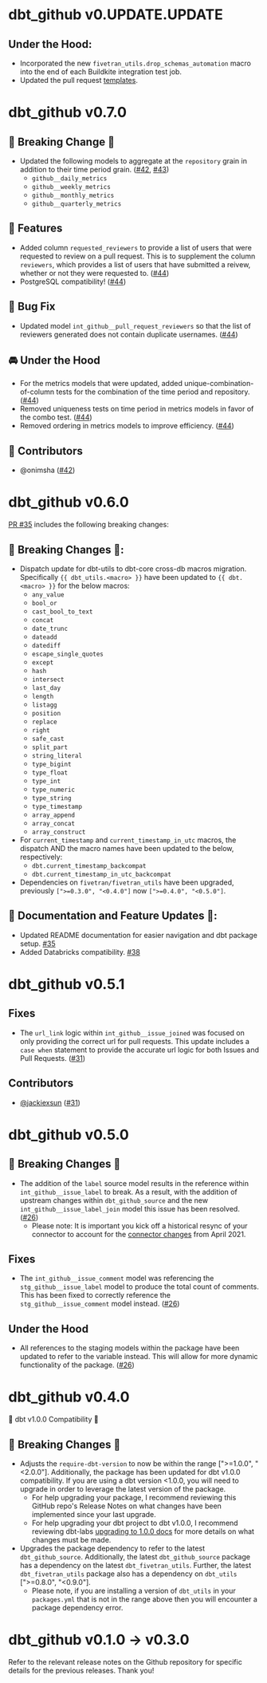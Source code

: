 # dbt_github v0.UPDATE.UPDATE

 ## Under the Hood:

- Incorporated the new `fivetran_utils.drop_schemas_automation` macro into the end of each Buildkite integration test job.
- Updated the pull request [templates](/.github).
# dbt_github v0.7.0

## 🚨 Breaking Change 🚨
- Updated the following models to aggregate at the `repository` grain in addition to their time period grain. ([#42](https://github.com/fivetran/dbt_github/pull/42), [#43](https://github.com/fivetran/dbt_github/pull/43))
  - `github__daily_metrics`
  - `github__weekly_metrics`
  - `github__monthly_metrics`
  - `github__quarterly_metrics`
## 🎉 Features
- Added column `requested_reviewers` to provide a list of users that were requested to review on a pull request. This is to supplement the column `reviewers`, which provides a list of users that have submitted a reivew, whether or not they were requested to. ([#44](https://github.com/fivetran/dbt_github/pull/44))
- PostgreSQL compatibility! ([#44](https://github.com/fivetran/dbt_github/pull/44))
## 🔧 Bug Fix
- Updated model `int_github__pull_request_reviewers` so that the list of reviewers generated does not contain duplicate usernames. ([#44](https://github.com/fivetran/dbt_github/pull/44))
## 🚘 Under the Hood
- For the metrics models that were updated, added unique-combination-of-column tests for the combination of the time period and repository. ([#44](https://github.com/fivetran/dbt_github/pull/44))
- Removed uniqueness tests on time period in metrics models in favor of the combo test. ([#44](https://github.com/fivetran/dbt_github/pull/44))
- Removed ordering in metrics models to improve efficiency. ([#44](https://github.com/fivetran/dbt_github/pull/44))
## 📝 Contributors 
- @onimsha ([#42](https://github.com/fivetran/dbt_github/pull/42))

# dbt_github v0.6.0
[PR #35](https://github.com/fivetran/dbt_github/pull/35) includes the following breaking changes:
## 🚨 Breaking Changes 🚨:
- Dispatch update for dbt-utils to dbt-core cross-db macros migration. Specifically `{{ dbt_utils.<macro> }}` have been updated to `{{ dbt.<macro> }}` for the below macros:
    - `any_value`
    - `bool_or`
    - `cast_bool_to_text`
    - `concat`
    - `date_trunc`
    - `dateadd`
    - `datediff`
    - `escape_single_quotes`
    - `except`
    - `hash`
    - `intersect`
    - `last_day`
    - `length`
    - `listagg`
    - `position`
    - `replace`
    - `right`
    - `safe_cast`
    - `split_part`
    - `string_literal`
    - `type_bigint`
    - `type_float`
    - `type_int`
    - `type_numeric`
    - `type_string`
    - `type_timestamp`
    - `array_append`
    - `array_concat`
    - `array_construct`
- For `current_timestamp` and `current_timestamp_in_utc` macros, the dispatch AND the macro names have been updated to the below, respectively:
    - `dbt.current_timestamp_backcompat`
    - `dbt.current_timestamp_in_utc_backcompat`
- Dependencies on `fivetran/fivetran_utils` have been upgraded, previously `[">=0.3.0", "<0.4.0"]` now `[">=0.4.0", "<0.5.0"]`.
## 🎉 Documentation and Feature Updates 🎉:
- Updated README documentation for easier navigation and dbt package setup. [#35](https://github.com/fivetran/dbt_github/pull/35)
- Added Databricks compatibility. [#38](https://github.com/fivetran/dbt_github/pull/38)

# dbt_github v0.5.1
## Fixes
- The `url_link` logic within `int_github__issue_joined` was focused on only providing the correct url for pull requests. This update includes a `case when` statement to provide the accurate url logic for both Issues and Pull Requests. ([#31](https://github.com/fivetran/dbt_github/pull/31))

## Contributors
- [@jackiexsun](https://github.com/jackiexsun) ([#31](https://github.com/fivetran/dbt_github/pull/31))
# dbt_github v0.5.0
## 🚨 Breaking Changes 🚨
- The addition of the `label` source model results in the reference within `int_github__issue_label` to break. As a result, with the addition of upstream changes within `dbt_github_source` and the new `int_github__issue_label_join` model this issue has been resolved. ([#26](https://github.com/fivetran/dbt_github/pull/26))
  - Please note: It is important you kick off a historical resync of your connector to account for the [connector changes](https://fivetran.com/docs/applications/github/changelog#april2021) from April 2021.

## Fixes
- The `int_github__issue_comment` model was referencing the `stg_github__issue_label` model to produce the total count of comments. This has been fixed to correctly reference the `stg_github__issue_comment` model instead. ([#26](https://github.com/fivetran/dbt_github/pull/26))

## Under the Hood
- All references to the staging models within the package have been updated to refer to the variable instead. This will allow for more dynamic functionality of the package. ([#26](https://github.com/fivetran/dbt_github/pull/26))
# dbt_github v0.4.0
🎉 dbt v1.0.0 Compatibility 🎉
## 🚨 Breaking Changes 🚨
- Adjusts the `require-dbt-version` to now be within the range [">=1.0.0", "<2.0.0"]. Additionally, the package has been updated for dbt v1.0.0 compatibility. If you are using a dbt version <1.0.0, you will need to upgrade in order to leverage the latest version of the package.
  - For help upgrading your package, I recommend reviewing this GitHub repo's Release Notes on what changes have been implemented since your last upgrade.
  - For help upgrading your dbt project to dbt v1.0.0, I recommend reviewing dbt-labs [upgrading to 1.0.0 docs](https://docs.getdbt.com/docs/guides/migration-guide/upgrading-to-1-0-0) for more details on what changes must be made.
- Upgrades the package dependency to refer to the latest `dbt_github_source`. Additionally, the latest `dbt_github_source` package has a dependency on the latest `dbt_fivetran_utils`. Further, the latest `dbt_fivetran_utils` package also has a dependency on `dbt_utils` [">=0.8.0", "<0.9.0"].
  - Please note, if you are installing a version of `dbt_utils` in your `packages.yml` that is not in the range above then you will encounter a package dependency error.

# dbt_github v0.1.0 -> v0.3.0
Refer to the relevant release notes on the Github repository for specific details for the previous releases. Thank you!
